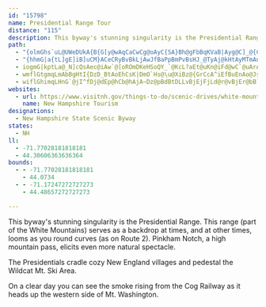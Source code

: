 ```yaml
---
id: "15798"
name: Presidential Range Tour
distance: "115"
description: This byway's stunning singularity is the Presidential Range. This range (part of the White Mountains) serves as a backdrop at times, and at other times, looms as you round curves (as on route 2).
path:
  - "{olmGhs`uL@UWeDUkA{B{G[y@wAqCaCwCg@oAyC{SA}Bh@gFbBqKVaB|Ayg@C]_@{Cm@}DgAyHg@yCk@gB}AsCGQq@_A_AaAcCsCwBkDgAeCaAiDyBcLgBaKwAgHoBqKo@aFoAqFY{BoAmUe@cO{AyZc@_EeBcKiAeEuLi`@cDsL{@oCgAuB}AwB}@w@qAgA}A}@gBc@mBYcDOcAQsAm@eBy@aB}AiBiDeA_DM{@WiDIkAe@kU?_AGkIYiGUuJCuBPeIl@gD|BsJtDqNlIy]fB{Hl@{BnAaDdC_GfI{P`BwDdByEn@}Bp@_ENkBFsBGmFWgDe@gC{@aD{@eCqGyKmGwJmDwFyDsGgCsDg@aAgFcIaHcKgEeHaDcFw@oAuBsCwE}EcEuDoD{CyC{BaEoByCgA}EqAaCa@aAOeEW_K{A_Bc@kCyAsDkDgBuAwGoG_DsB{B_ByD_DoCqB}BuAcBu@}AYoDe@cEk@sCaAaDyAsA}@sCsBoC_D}A_BmEyFwDoE{DsF{@{A}@mBuDsKyB_FiBsDoAkBuGmIoKcOaDcEcL}PeDkEiAqAgAq@sCaAmBoA}@_AyAiCuCqHGe@D{@"
  - "{hhmG|a{tL]gE]iB]uCM}ACeCRyBvBkLjAwJfBaPpBmPvBsHJ_@TyAj@kHtAyMTmAn@{AzFuJvCaEr@cBVeAToCFsHEiE{Ayj@uAsa@c@kP[cR]iNsAgd@"
  - iogmG|kptLa@_N]cQsAec@iAw`@[oROmDKeHSoQY_`@KcL?aEt@uKn@iFd@wC`@uArAeDzFmI|BkB^k@j@cCp@wBdDyQxBqIlCmHlAmCpAgCxBwC`LmPhB}CZw@|AuK^_Av@gApDuCzB{CnAyBz@sBz@oEbAcHzA_IzAaKxBkMDsBOoAOeAsCeGmByEqAmCaAqAiA_AwAaBg@kAmAaGe@wCk@gCS}AMgCPuCbAsGn@}CDoBU}BaAiF_@eCGyC@gCQ_F[iDQ}AqBkJQoBHcCX{CHcB?oDKoAaAaDeAuBoAaBuBmB_BaAiA}@i@m@q@qAWy@U{AOwBCwBRoBxAqKhA_H~@eDdCqG~@gCrAoGn@sEDeBG}DMqBgEuRuB}HsFyTgB{Dw@}BSqAWyE{@_UBuA`@oCtAiCtA}CbDcGTYh@cAdB}Dn@cBt@}Ch@mD\wDd@gLNqF?c@S{BoAiHKqBPgF`@gDr@aDHaAJgB^uA|AiEp@yCtAuH
  - wmflGtgmqLmAbBgHtI{DzD_BtAoEhCsK|DmO`Hs@\u@XiBz@{GrCcA^iEfBuEnAo@JsBPkA@u@Fc@Jk@FqAZm@Hq@q@aEaD}C}BiAc@qAC_ABu@Na@Xq@nA]|@}@[kBKeA?}ADiAFwFp@sAT_BL{ATmCK_A?}BUw@QsBw@eAg@qAe@oD{Au@_@uAY}@?_AFkAXq@R}@v@uBhA_EvAeDlAq@Zk@PcA`@}@z@uAhB_@p@w@fAq@jAUl@y@jAi@vAoFlLaAbCg@`AgA`BsAtAaBjAkAl@wIrCa@Xu@z@iA|AqBvBuD|E_@n@g@~@qA`EUjBCx@@fCNzDLfBBlCMnEMvCc@vEOhASn@]v@kAhBm@v@o@t@sAtA}EfDeB|AeBxBWf@_@|@mAlDo@nBe@|@_BzBcDtCgDrDuCnEkC~Eq@bBeA`Bq@v@s@d@}A^_ADqCZy@VyAl@wAb@gE~AeDdBmDtAg@Ng@Je@Du@Ao@@}CUyAHsBb@eBbAyBx@UDQF}@LyB\uBh@aGzBg@Vc@XgBrBwBrEq@z@_Ax@mAn@cAZsE~@yA`@}AVk@HgAFe@?SEaDeAaGcB{@[qKmBuDe@mAB[Dw@X_Af@m@h@e@n@cAlBg@zAu@hBo@jAm@x@g@b@m@^wOvFw@\qAfAaAbAoCtEyBfDsFpGmAjAoJhHWJsNpJaAl@cDbCaB~@yAp@eCx@uFxA_BZoADcC?aBPuA`@o@^_Ap@cAnAoFtH{ApAoDtDyBhBkD`CmHvE_FtCyEzC_CbCuArBq@~AsBtFwAjDaAxAq@h@kAf@sANiAIoAQ{D_BsC_A_B[cRUoB?gAT}AbAaBxAkAlA{BrDgBpC{AjBgAfAgB~@eCt@wALkACkBBsI}AgC_@}GmA_A]aA{@qAeBw@{AcA{DWi@c@a@]YIKWQ_@QmAQyAAqBP}Bf@kAVoAFyAM}FcAgAIoAB_HbBuFjAiBToCNgDGiCMsH}@kIqBoBs@kJcE}L}Fk@q@u@gBc@oAk@uAuBcLeAkGuCuOa@uA{@aC{@yAiAqA_JoG_DcC}FuEqOmLoJoHmAeAqGoJc@_@w@g@eAa@u@McBE{A@wAVmDz@}@HiDEgBGkAMoB_@_HeDaAK}@BcBXuAFcBOqCcAsEkCyBgBgAgAeCsD_GgJmAeBqBuBkBoAkBy@yAc@cBQeAEmC?_CDoF@wRV{D?}B_@kAg@iAs@yAwAo@q@sDqEqBmB_B_AuCy@mFiAaCk@gBMkABqEp@aCFmAKcGgBaK}DwVsHuDeAoBa@cBQuBEsB?gK~@_DTuDDoDKmC]{Cu@kDqAuEaCq[}QuGaCqCiAeHcD}JkFqGiEiA{@aBiBaA}Am@oAoF}MmDkIgFyLwCgHmB_EuAmBoImJaA}@uAm@sAYmBJmD\aBIcC_@wIoBaAg@iOeOIGaAmA}IeTIOeC_Go@iAqAyAoAcA_Bq@sCq@{Dg@yBg@gAg@}@_AiAwAg@cAe@{Ao@wDeDkTq@eBeC}DeD_F_AgAiAu@w@]iBS{X[gJSOFqK[eBc@eBu@qL_IsAYiA?cAXgEjCcBl@uANcAEeF_AMMO?{JwBaAEgPf@{ERmCbP{E|ZIXObA_AjDgFzOaO`e@sA|FQhAMP}@dEm@~Aa@p@mAx@kGfBm@TwBjAc@`B@nGNlM?lANlLK~DQrBoB|LkAhGiAhGg@|C{@~HSxBMvDF|BnArM^zCl@fDjB`HhAxDjApC|AbCjCvCji@z[nHhEfA~@lAvAxAxBlA|BdAtCj@jCzBnPRfAnAtJp@hE|DbThD~P~J|h@P~@jApFfCpMnBhIJVzGrXhBrGbBtGbD`NpE|R?HfAhEnEzQJl@|AdG~CxMp@zDx@zFd@zFBvBEfRMvTG`TL`LThDr@tHn@pHrAjS`@vEj@rD`@tBbL`g@fAjFj@|DbAhNVvFNpAfBbWFtAzAnWTlDl@vGRtCn@|FtC`PtAfGhCbK~@tCvFpPbBrDtHlN|CtGv@xB~@rD\rBb@lFGtFJzP?tGSrEQ|BeApGKtABbJNfMG|EUbEk@rG_@rDEpB?~GFpCBlFUbEa@rEeBjO}@vKeEl\uBhMq@rG]pEW`HM~Ea@dFs@zFc@vCaB|M[fBi@zAkAxBcDpEuBbDy@nBw@xC{B~KiBnKeCdOe@bBaAvBwF~I}CrFyC~Fg@jAqAfBcDlDiC|CsCxDcCzDoAxAqHjGgE|DuHjJaEhFgD~D_AnA}RlViHxImLnMsEzEsJ`LwSnViLnMqGvHwAlBcAxB}AbEaAxCwBpHw@fBgBdCyFzGmBpCaArBoEdKkBdFgBbFyDbKoCpGgVji@wBbFoFtMsChGsClGyAzDaBtDaIfQ_DjGyE|HqEtHs@rAsChFqCvEu@fBw@fC_AhDwDxOwElQgBvHcGbYmI~^kArDoG`Q}ApEsAxCyAvC}Phj@cCbIg@jAgDvFmAvCiA~D}@tEs@dD{@`C{BhEgAfBgCjCmE~GuNzPiB`CkArBiDdHoH~PiApA{@r@uDjAkBv@sF~CqFxCeDbBaJlDgKvEcHzCcOjGoIvDwL~EeAz@sCjCiDtCiNfMkHjH_CtB{D~CaCpAyA~AmCtGaHrLmKzPmDfH_DvF_Wla@eE~GmFfJqDzFgH|KeBdCsEzFa@b@t@MxA_@`Bi@r@AFD^NzAnBnEbFzDdE`DhCnAx@n@PrAM|A_@t@JhD`BfBXnHB`ELjBM`M}B|BYzGVjG\nHxAnC\tCh@pGtA`HnBxBj@~I`DfEvAnCjAlCv@jWdFvLjBtBV`AFfOZnDBbBMdBQfCCpC@hOzAzBb@bDtAdGvDpFvDdHtF`HvFdFnEfBrAfBp@bBXrE`@p@LhAZlClAxBxA`C`CzBjBdIzEfAt@xBxClJbQx@z@|AdA~Ah@HFZF~CjA~AJ`BMlAWtAu@jCaBvHeFz@KzBPpEfA`AHrD?zBWrGcA~DU|AB~Ap@xFnDvFrDrAr@`Bf@pAVjDX|Gp@tNlDrKtBhHnB`OjEtEt@tEp@rGlBzB`AlErAnEdB|Bv@rAV`FZtAP~Ar@rFvE~AdAzA`@`BNdHXlAZ~Ap@vAjArP~OlCvBrGrDnBlB`CxBjFrDt@\l@j@pEzBd@`@
  - wiflGhimqLHnG`@jI^fDj@dEp@hCb@hAjA~Dz@pBdBtDLLvBjEjFjLd@r@vBjEr@bB`AlBzAjD^rApAzHz@~DtDjN|@|Cd@`Ap@fAbAz@tAn@n@Lz@BfCQV?pAIbCIxA?hAHjLlCbLvC~GnBzLrDr@Vp@PrAl@jAx@bAbAxB|ClC`E~@lBfAnCh@bBhEv]j@pDPfFLhHZ~IPjDpBnOlAdLn@bGv@xJfAzOx@`S\zFVzFl@vKj@`F|@bGT`D?t@Gp@OnD@`CtB|ZxBvd@TvC~@vGfAtG?l@JhC^vCR|BlBx_@pAvXDlCEhKn@~XC`A@bAWpQCbDFrBNjCfAhL|CvVdEh\bArHBXtAtHp@jDjGzXTdBDpBOtB]~Ba@lAgDxHu@bCkPjt@_@|COvDCvD@vDDdCpBrJ`DhKPjAf@nKTxCThFBfDGlF_@fJGtDDvF~@fP?tB_@fC}ChMYbBmBtEyCdF}@bBS`AUbBq@tBe@hBo@jAq@z@uCnAiObIsDjCyChCyDfHqAvBkBxBcC~BoC|AqChAeAXab@pHgEh@oAJiBBgD[}J_Cm]uIcGqAoAQgBGqA?uBXcCp@cE~AeE`AuOjCiGn@uFHuUP_DGeDRw@RyBnAiF`FyMtLgA`A}CrBmCjAmDdAsCl@kHl@eE@sBK_CUcGs@aBIgB?_BRgA`@mAp@eA|@mEpEiE|DuHvGaAf@mAf@mB`@gN|AwKhAcNpA_KfAgBBkACaDaAaC{AaCcB{FsDaAi@_A[{AQ_AE}@DoATqBt@cEnBq@Teg@tUu@t@}@nB_F|Kk@|As@rDm@`EKxAGvBF`DUlGWnFQdBUnA{@nCi@vAeCxE}FbNaBjEi@lBWtCiAfOiD`Rq@pCq@hBcAtAcE|B}@X{@J_ERiCZiBd@yBnAwHfHqC|BiCdC{AlAiAr@mB~@wNvFyBdAyFtE_BvAkBz@sF|BeEvB{G|DyMtIcAb@cRfEaCl@aAJ_A@w@C}B[cCo@uDqAkN{HiA}@wBkCmAgAcB}@qBg@gC[wCTsBh@}B|@cJxCcAFqFKq@P[XuBjDsDhEyDlDGHuBTi@T{@l@YZqCxDuDjEwDjDg@Tw@@o@KqD{Ac@Ko@Ow@Eg@Dc@Py@z@w@pAo@pAQh@}@rBuItKuDhEwAdBqChEaAnAgBbBkB~AqA~@cIbEaATFj@Cl@e@dASRg@|@ANy@dBkAPm@j@m@bA_@^oAx@o@j@sBtCKVe@|@K\U^qCvBcBtAILaCxAeAd@wC`AcAz@Yj@HlAA|Ay@lBo@p@_@H]G]SYDu@b@_AAIFo@\]H_@?_@WSIa@J]Ze@VkA?s@Tw@l@}@LoAc@g@?a@DWPi@~@GPOLw@Hc@p@@Ne@z@YPo@A]H}@j@WHQEMQ_@YgEtGmFlKkDrHw@~Aq@nA}EzHwCbH_AfBkCdE}@bBoC|DyAbDsD|IoA`D{@nCoAzF{CtJ_BhDkCzEqApB{AhBeBbBuA|@wAz@}BbAwGhD{Ap@c@dA_@VgBv@wIbEmA`As@dAa@p@gDvJsA`DkA`DcGdOsChHk@dBuCxGqDfJwAjE_@vCOvCEfDD`ET~Cl@dGtDd\t@~Fz@|FdDxVfAlH|Hnl@RrBBfDIfB]`Cc@zA_C|EsFrIkAzCqAtDeAnDiEfQiAjFkBzMk@vEu@lDmBjIs@dEg@nFIvBFxBBl@`@pBjAnEr@rBxDhKTnA~@vKPrAlCxHh@hCVzBAjAgDjSKzAb@vME~Ac@rDY~Am@pBc@x@cAxA
websites:
  - url: https://www.visitnh.gov/things-to-do/scenic-drives/white-mountains
    name: New Hampshire Tourism
designations:
  - New Hampshire State Scenic Byway
states:
  - NH
ll:
  - -71.77028181818181
  - 44.30606363636364
bounds:
  - - -71.77028181818181
    - 44.0734
  - - -71.17247272727273
    - 44.48657272727273

---
```


This byway's stunning singularity is the Presidential Range. This range (part of the White Mountains) serves as a backdrop at times, and at other times, looms as you round curves (as on Route 2). Pinkham Notch, a high mountain pass, elicits even more natural spectacle.

The Presidentials cradle cozy New England villages and pedestal the Wildcat Mt. Ski Area.

On a clear day you can see the smoke rising from the Cog Railway as it heads up the western side of Mt. Washington.
